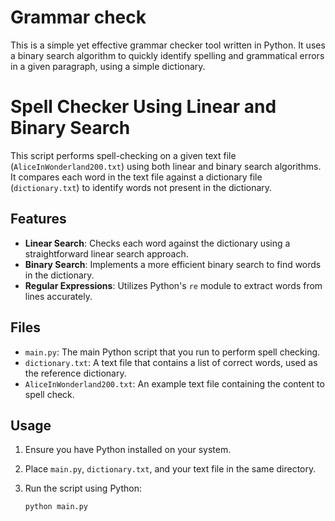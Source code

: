 # Grammar check
This is a simple yet effective grammar checker tool written in Python. 
It uses a binary search algorithm to quickly identify spelling and grammatical errors in a given paragraph, using a simple dictionary.

# Spell Checker Using Linear and Binary Search

This script performs spell-checking on a given text file (`AliceInWonderland200.txt`) using both linear and binary search algorithms. It compares each word in the text file against a dictionary file (`dictionary.txt`) to identify words not present in the dictionary.

## Features

- **Linear Search**: Checks each word against the dictionary using a straightforward linear search approach.
- **Binary Search**: Implements a more efficient binary search to find words in the dictionary.
- **Regular Expressions**: Utilizes Python's `re` module to extract words from lines accurately.

## Files

- `main.py`: The main Python script that you run to perform spell checking.
- `dictionary.txt`: A text file that contains a list of correct words, used as the reference dictionary.
- `AliceInWonderland200.txt`: An example text file containing the content to spell check.

## Usage

1. Ensure you have Python installed on your system.
2. Place `main.py`, `dictionary.txt`, and your text file in the same directory.
3. Run the script using Python:

   ```bash
   python main.py

